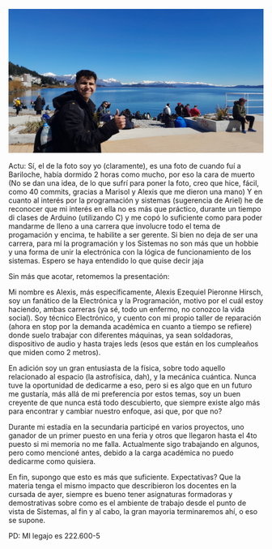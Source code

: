 ![](https://github.com/pdepman/2025-tp0-presentacion-AlexisPieronne/blob/4416034f2a5526836d78c8e4a44bd5f42c161775/Imagenes/Imagen2.jpg)

Actu: Sí, el de la foto soy yo (claramente), es una foto de cuando fuí a Bariloche, había dormido 2 horas como mucho, por eso la cara de muerto (No se dan una idea, de lo que sufrí para poner la foto, creo que hice, fácil, como 40 commits, gracias a Marisol y Alexis que me dieron una mano)
Y en cuanto al interés por la programación y sistemas (sugerencia de Ariel) he de reconocer que mi interés en ella no es más que práctico, durante un tiempo di clases de Arduino (utilizando C) y me copó lo suficiente como para poder mandarme de lleno a una carrera que involucre todo el tema de progamación y encima, te habilite a ser gerente. Si bien no deja de ser una carrera, para mí la programación y los Sistemas no son más que un hobbie y una forma de unir la electrónica con la lógica de funcionamiento de los sistemas. Espero se haya entendido lo que quise decir jaja

Sin más que acotar, retomemos la presentación:

Mi nombre es Alexis, más específicamente, Alexis Ezequiel Pieronne Hirsch, soy un fanático de la Electrónica y la Programación, motivo por el cuál estoy haciendo, ambas carreras (ya sé, todo un enfermo, no conozco la vida social). Soy técnico Electrónico, y cuento con mi propio taller de reparación (ahora en stop por la demanda académica en cuanto a tiempo se refiere) donde suelo trabajar con diferentes máquinas, ya sean soldadoras, dispositivo de audio y hasta trajes leds (esos que están en los cumpleaños que miden como 2 metros).

En adición soy un gran entusiasta de la física, sobre todo aquello relacionado al espacio (la astrofísica, dah), y la mecánica cuántica. Nunca tuve la oportunidad de dedicarme a eso, pero si es algo que en un futuro me gustaría, más allá de mi preferencia por estos temas, soy un buen creyente de que nunca está todo descubierto, que siempre existe algo más para encontrar y cambiar nuestro enfoque, asi que, por que no?

Durante mi estadía en la secundaria participé en varios proyectos, uno ganador de un primer puesto en una feria y otros que llegaron hasta el 4to puesto si mi memoria no me falla. Actualmente sigo trabajando en algunos, pero como mencioné antes, debido a la carga académica no puedo dedicarme como quisiera. 

En fin, supongo que esto es más que suficiente. Expectativas? Que la materia tenga el mismo impacto que describieron los docentes en la cursada de ayer, siempre es bueno tener asignaturas formadoras y demostrativas sobre como es el ambiente de trabajo desde el punto de vista de Sistemas, al fin y al cabo, la gran mayoria terminaremos ahí, o eso se supone. 

PD: MI legajo es 222.600-5 
